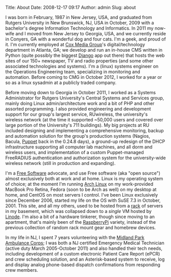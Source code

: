 Title: About
Date: 2008-12-17 09:17
Author: admin
Slug: about

I was born in February, 1987 in New Jersey, USA, and graduated from
Rutgers University in New Brunswick, NJ, USA in October, 2009 with a
bachelor's degree Information Technology and Informatics. In 2011 my
now-wife and I moved from New Jersey to Georgia, USA, and we currently
reside in Conyers, GA with a wonderful dog and four cats. I'm a geek,
and proud of it. I'm currently employed at [Cox Media Group][]'s
digital/technology department in Atlanta, GA; we develop and run an
in-house CMS written in Python (quite possibly the biggest [Django][]
app out there) that hosts the web sites of our 150+ newspaper, TV and
radio properties (and some other associated technologies and systems).
I'm a (linux) systems engineer on the Operations Engineering team,
specializing in monitoring and automation. Before coming to CMG in
October 2012, I worked for a year or so as a linux sysadmin at a
publicly traded company.

Before moving down to Georgia in October 2011, I worked as a Systems
Administrator for Rutgers University's Central Systems and Services
group, mainly doing Linux admin/architecture work and a bit of PHP and
other assorted programming. I also provided engineering and development
support for our group's largest service, RUwireless, the university's
wireless network (at the time it supported \~50,000 users and covered
over large portion of the University's 711 buildings). My big projects
at RU included designing and implementing a comprehensive monitoring,
backup and automation solution for the group's production systems
(Nagios, Bacula, [Puppet][] back in the 0.24.8 days), a ground-up
redesign of the DHCP infrastructure supporting all computer lab
machines, and all dorm and wireless users, and implementation of a
custom Puppet-managed FreeRADIUS authentication and authorization system
for the university-wide wireless network (still in production and
expanding).

I'm a [Free Software][] advocate, and use Free software (aka "open
source") almost exclusively both at work and at home. Linux is my
operating system of choice; at the moment I'm running [Arch Linux][] on
my work-provided MacBook Pro Retina, Fedora (soon to be Arch as well) on
my desktop at home, and CentOS on most servers I control. I've been
Linux exclusively since December 2006, started my life on the OS with
SuSE 7.3 in October, 2001. This site, and all my others, used to be
hosted from a [rack][] of servers in my basement, which was collapsed
down to a *single* VM hosted by [Linode][]. I'm also a bit of a hardware
tinkerer, though since moving to an apartment, that's mainly been of the
[RaspberryPi][] variety, instead of the previous collection of random
rack mount gear and homebrew devices.

In my life in NJ, I spent 7 years volunteering with the [Midland Park
Ambulance Corps][]; I was both a NJ certified Emergency Medical
Technician (active duty March 2005-October 2011) and also handled their
tech needs, including development of a custom electronic Patient Care
Report (ePCR) and crew scheduling solution, and an Asterisk-based system
to receive, log and display analog phone-based dispatch confirmations
from responding crew members.

  [Cox Media Group]: http://www.coxmediagroup.com/
  [Django]: https://www.djangoproject.com/
  [Puppet]: http://reductivelabs.com/products/puppet/
  [Free Software]: http://www.fsf.org/about/what-is-free-software
    "Free Software"
  [Arch Linux]: https://www.archlinux.org/
  [rack]: http://blog.jasonantman.com/GFX/rack_2011-09-27_small.jpg
  [Linode]: http://www.linode.com/?r=5c8ad2931b410b55455aadbcf0a8d86d6f698a91
  [RaspberryPi]: http://www.raspberrypi.org/
  [Midland Park Ambulance Corps]: http://www.midlandparkambulance.com
    "Midland Park Ambulance Corps"
